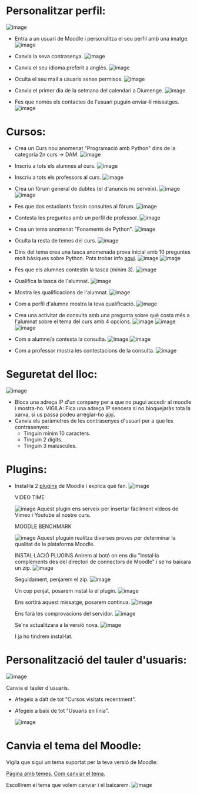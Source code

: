 # Personalitzar perfil:

![image](https://user-images.githubusercontent.com/110727546/207070729-91000a9b-782a-43ed-8f50-344d9db3ad3f.png)

- Entra a un usuari de Moodle i personalitza el seu perfil amb una imatge.
  ![image](https://user-images.githubusercontent.com/104194793/212271988-f60adea4-a227-42fe-9f97-3652e8ddc54e.png)

- Canvia la seva contrasenya.
  ![image](https://user-images.githubusercontent.com/104194793/212272275-516cb87c-ed96-4f3b-80ea-ce92d3b9dc95.png)
  
- Canvia el seu idioma preferit a anglès.
  ![image](https://user-images.githubusercontent.com/104194793/212272378-6c9f3320-bb78-431e-8551-c6562c978bd0.png)

- Oculta el seu mail a usuaris sense permisos.
  ![image](https://user-images.githubusercontent.com/104194793/212716247-7bee55db-a176-45b4-a9fc-d9b870711b16.png)

- Canvia el primer dia de la setmana del calendari a Diumenge.
  ![image](https://user-images.githubusercontent.com/104194793/212715538-54f44027-089a-4f73-b983-9e71b1b19d01.png)

- Fes que només els contactes de l'usuari puguin enviar-li missatges.
  ![image](https://user-images.githubusercontent.com/104194793/212715729-f9d231e7-3ccc-4821-9215-a830bcd81e95.png)


# Cursos:

- Crea un Curs nou anomenat "Programació amb Python" dins de la categoria 2n curs -> DAM.
  ![image](https://user-images.githubusercontent.com/104194793/212716820-c0fef205-5df7-463c-b04b-03a5c24100ef.png)

- Inscriu a tots els alumnes al curs.
  ![image](https://user-images.githubusercontent.com/104194793/212717723-cedaf6d4-317c-47b4-baf7-a6fce53e7652.png)

- Inscriu a tots els professors al curs.
  ![image](https://user-images.githubusercontent.com/104194793/212717744-19c1e294-a5de-47c1-b1d7-2d7c3ced19da.png)

- Crea un fòrum general de dubtes (el d'anuncis no serveix).
  ![image](https://user-images.githubusercontent.com/104194793/212718238-0f7f7cc3-10ab-4f5a-918f-3d1fc7017771.png)
  ![image](https://user-images.githubusercontent.com/104194793/212718304-9ff2262b-e961-455d-96db-bfc1777dbcf8.png)

- Fes que dos estudiants fassin consultes al fòrum.
  ![image](https://user-images.githubusercontent.com/104194793/212719685-ddb2933e-8be5-4331-91fe-155d913f94b5.png)

- Contesta les preguntes amb un perfil de professor.
  ![image](https://user-images.githubusercontent.com/104194793/212720264-b8135480-a0e9-4ca2-89ff-5ba4ac16586b.png)

- Crea un tema anomenat "Fonaments de Python".
  ![image](https://user-images.githubusercontent.com/104194793/212720540-1c531d41-5fdf-4a90-80b8-1ddf27bf04c6.png)

- Oculta la resta de temes del curs.
  ![image](https://user-images.githubusercontent.com/104194793/212720631-d76d5973-bcc3-43aa-9a97-cd877a0b0d69.png)

- Dins del tema crea una tasca anomenada prova inicial amb 10 preguntes molt bàsiques sobre Python. Pots trobar info [aqui](https://www.w3schools.com/python/).
  ![image](https://user-images.githubusercontent.com/104194793/212723541-0e7f01bb-4aef-47e0-a3f8-60e50033b4cd.png)
  ![image](https://user-images.githubusercontent.com/104194793/212723607-b19c2894-c8b0-4fff-8451-a6294285bc1d.png)

- Fes que els alumnes contestin la tasca (mínim 3).
  ![image](https://user-images.githubusercontent.com/104194793/212725298-daf247ad-03e2-4353-9290-5112492d0b2f.png)

- Qualifica la tasca de l'alumnat.
  ![image](https://user-images.githubusercontent.com/104194793/212725097-0c1f8607-13de-4e4e-81c9-9dbc1f919247.png)

- Mostra les qualificacions de l'alumnat.
  ![image](https://user-images.githubusercontent.com/104194793/212725204-ab9daa03-401a-4a06-8a56-08e643d7a6f4.png)

- Com a perfil d'alumne mostra la teva qualificació.
  ![image](https://user-images.githubusercontent.com/104194793/212725466-82720b51-3b68-4cec-99cc-968714616204.png)

- Crea una activitat de consulta amb una pregunta sobre què costa més a l'alumnat sobre el tema del curs amb 4 opcions.
  ![image](https://user-images.githubusercontent.com/104194793/213464413-2725374b-2bb0-42b2-9e45-bb97b01cb143.png)
  ![image](https://user-images.githubusercontent.com/104194793/213464663-65007111-b1dc-4388-b083-0982c114804c.png)
  ![image](https://user-images.githubusercontent.com/104194793/213465724-da719413-ec5b-4410-b683-947c3df47fcd.png)
  
- Com a alumne/a contesta la consulta.
  ![image](https://user-images.githubusercontent.com/104194793/213466227-e32c3486-e579-4ae7-9015-6181837d5d29.png)
  ![image](https://user-images.githubusercontent.com/104194793/213466386-d068e0fa-f168-4dbe-8638-a2e56cb6be1c.png)

- Com a professor mostra les contestacions de la consulta.
  ![image](https://user-images.githubusercontent.com/104194793/213466544-4391e14c-55d4-40c0-a858-0553344fd5da.png)

# Seguretat del lloc:

![image](https://user-images.githubusercontent.com/110727546/207085138-c3cbcb81-edee-45a1-8b11-daf20093e56d.png)


- Bloca una adreça IP d'un company per a que no pugui accedir al moodle i mostra-ho. VIGILA: Fica una adreça IP sencera si no bloquejaràs tota la xarxa, si us passa podeu arreglar-ho [així](https://moodle.org/mod/forum/discuss.php?d=323745).
- Canvia els paràmetres de les contrasenyes d'usuari per a que les contrasenyes:
  - Tinguin mínim 10 caràcters.
  - Tinguin 2 dígits.
  - Tinguin 3 maiúscules.

# Plugins:

- Instal·la 2 [plugins](https://moodle.org/plugins/) de Moodle i explica què fan.
  ![image](https://user-images.githubusercontent.com/104194793/213469173-0851860e-8424-40e8-ae1c-f7c0f42913d3.png)
  
   VIDEO TIME
   
   
   ![image](https://user-images.githubusercontent.com/104194793/213469542-186a16ed-8b78-4770-97ab-2fd04033ffb4.png)
  Aquest plugin ens serveix per insertar fàcilment vídeos de Vimeo i Youtube al nostre curs. 
  
  MOODLE BENCHMARK
  
  
  ![image](https://user-images.githubusercontent.com/104194793/213477276-fb595158-b128-4c4c-94da-9edec4b04dfc.png)
  Aquest pluguin realitza diverses proves per determinar la qualitat de la plataforma Moodle.
 
  INSTAL·LACIÓ PLUGINS
  Anirem al botó on ens diu "Instal·la complements des del directori de connectors de Moodle" i se'ns baixara un zip. 
  ![image](https://user-images.githubusercontent.com/104194793/213470729-0c8283c5-f6f9-46e5-91ae-2be20ca51a1c.png)
  
  Seguidament, penjarem el zip.
  ![image](https://user-images.githubusercontent.com/104194793/213474536-2b2cdc21-309d-48de-b592-b350b0a210b8.png)

  Un cop penjat, posarem instal·la el plugin.
  ![image](https://user-images.githubusercontent.com/104194793/213474700-59f148fb-2279-4a58-9ace-1d4a5804c101.png)
  
  Ens sortirà aquest missatge, posarem continua. 
  ![image](https://user-images.githubusercontent.com/104194793/213477455-31b2142d-c040-4fda-8fe9-eeadb6e27216.png)

  Ens farà les comprovacions del servidor.
  ![image](https://user-images.githubusercontent.com/104194793/213477647-2115c41c-9d9b-4904-90ca-1370d253b020.png)
  
  Se'ns actualitzara a la versió nova.
  ![image](https://user-images.githubusercontent.com/104194793/213477873-4e5f80b4-30b6-40dc-9247-a32595abfe9c.png)

  I ja ho tindrem instal·lat.
  
# Personalització del tauler d'usuaris:

![image](https://user-images.githubusercontent.com/110727546/207088651-6131a2b1-20c7-4a9f-b50a-317295ce70f1.png)

Canvia el tauler d'usuaris.

- Afegeix a dalt de tot "Cursos visitats recentment".
- Afegeix a baix de tot "Usuaris en línia".
  
  ![image](https://user-images.githubusercontent.com/104194793/213474188-e59f22d8-064b-4708-8d48-58185641c42f.png)


# Canvia el tema del Moodle:

Vigila que sigui un tema suportat per la teva versió de Moodle:

[Pàgina amb temes.](https://moodle.org/plugins/browse.php?list=category&id=3)
[Com canviar el tema.](https://docs.moodle.org/24/en/Installing_a_new_theme)

Escollirem el tema que volem canviar i el baixarem.
![image](https://user-images.githubusercontent.com/104194793/213476379-9dd18d1e-9614-442b-bd42-38065cba12da.png)




